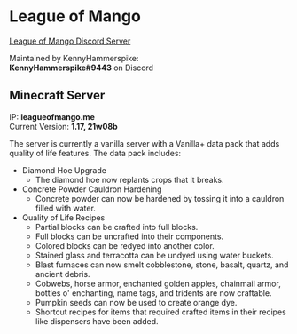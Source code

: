 # League of Mango
[League of Mango Discord Server](http://discord.gg/7YRt5cFnJ7)

Maintained by KennyHammerspike:\
**KennyHammerspike#9443** on Discord

## Minecraft Server
IP: **leagueofmango.me**\
Current Version: **1.17, 21w08b**

The server is currently a vanilla server with a Vanilla+ data pack that adds quality of life features.
The data pack includes:
* Diamond Hoe Upgrade
	* The diamond hoe now replants crops that it breaks.
* Concrete Powder Cauldron Hardening
	* Concrete powder can now be hardened by tossing it into a cauldron filled with water.
* Quality of Life Recipes
	* Partial blocks can be crafted into full blocks.
	* Full blocks can be uncrafted into their components.
	* Colored blocks can be redyed into another color.
	* Stained glass and terracotta can be undyed using water buckets.
	* Blast furnaces can now smelt cobblestone, stone, basalt, quartz, and ancient debris.
	* Cobwebs, horse armor, enchanted golden apples, chainmail armor, bottles o' enchanting, name tags, and tridents are now craftable.
	* Pumpkin seeds can now be used to create orange dye.
	* Shortcut recipes for items that required crafted items in their recipes like dispensers have been added.
